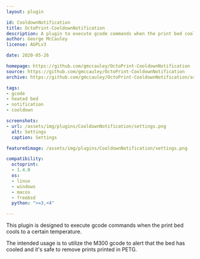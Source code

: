 ```yaml
---
layout: plugin

id: CooldownNotification
title: OctoPrint-CooldownNotification
description: A plugin to execute gcode commands when the print bed cools to a certain temperature
author: George McCauley
license: AGPLv3

date: 2020-05-26

homepage: https://github.com/gmccauley/OctoPrint-CooldownNotification
source: https://github.com/gmccauley/OctoPrint-CooldownNotification
archive: https://github.com/gmccauley/OctoPrint-CooldownNotification/archive/master.zip

tags:
- gcode
- heated bed
- notification
- cooldown

screenshots:
- url: /assets/img/plugins/CooldownNotification/settings.png
  alt: Settings
  caption: Settings

featuredimage: /assets/img/plugins/CooldownNotification/settings.png

compatibility:
  octoprint:
  - 1.4.0
  os:
  - linux
  - windows
  - macos
  - freebsd
  python: ">=3,<4"

---
```


This plugin is designed to execute gcode commands when the print bed cools to a certain temperature.

The intended usage is to utilize the M300 gcode to alert that the bed has cooled and it's safe to remove prints printed in PETG.
